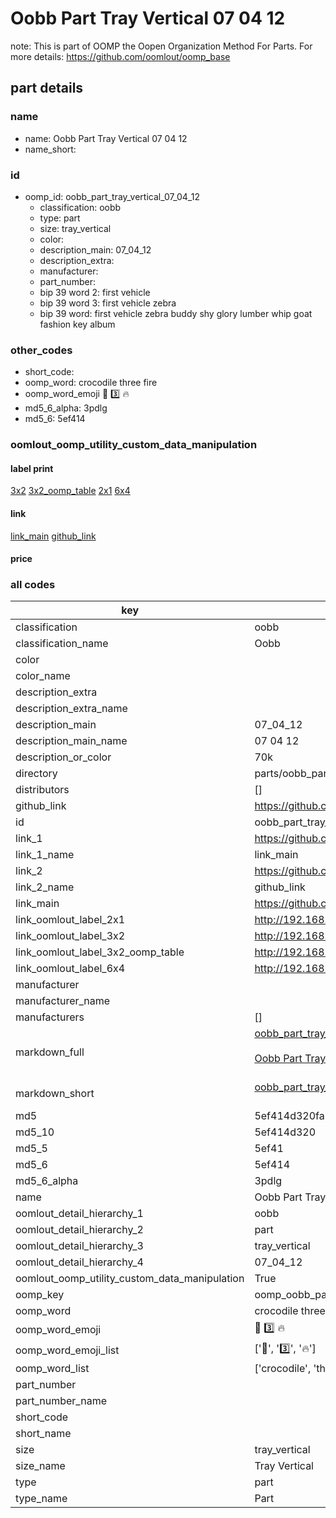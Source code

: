 # Oobb Part Tray Vertical 07 04 12  

note: This is part of OOMP the Oopen Organization Method For Parts. For more details: https://github.com/oomlout/oomp_base

##  part details





### name
* name: Oobb Part Tray Vertical 07 04 12
* name_short: 
### id
* oomp_id: oobb_part_tray_vertical_07_04_12
  * classification: oobb
  * type: part
  * size: tray_vertical
  * color: 
  * description_main: 07_04_12
  * description_extra: 
  * manufacturer: 
  * part_number: 
  * bip 39 word 2: first vehicle
  * bip 39 word 3: first vehicle zebra
  * bip 39 word: first vehicle zebra buddy shy glory lumber whip goat fashion key album

### other_codes
* short_code: 
* oomp_word: crocodile three fire
* oomp_word_emoji :crocodile: :three: :fire:
* md5_6_alpha: 3pdlg
* md5_6: 5ef414






### oomlout_oomp_utility_custom_data_manipulation
#### label print
[3x2](http://192.168.1.245:1112/?label=oomp%203pdlg)
[3x2_oomp_table](http://192.168.1.107:1112/?label=oomp%203pdlg)
[2x1](http://192.168.1.242:1112/?label=oomp%203pdlg)
[6x4](http://192.168.1.55:1112/?label=oomp%203pdlg)    

#### link

[link_main](https://github.com/oomlout/oomlout_oomp_current_version_messy/tree/main/parts/oobb_part_tray_vertical_07_04_12) [github_link](https://github.com/oomlout/oomlout_oomp_part_src/tree/main/parts/oobb_part_tray_vertical_07_04_12)                             

#### price







### all codes 
| key | value |  
| --- | --- |  
| classification | oobb |  
| classification_name | Oobb |  
| color |  |  
| color_name |  |  
| description_extra |  |  
| description_extra_name |  |  
| description_main | 07_04_12 |  
| description_main_name | 07 04 12 |  
| description_or_color | 70k |  
| directory | parts/oobb_part_tray_vertical_07_04_12 |  
| distributors | [] |  
| github_link | https://github.com/oomlout/oomlout_oomp_part_src/tree/main/parts/oobb_part_tray_vertical_07_04_12 |  
| id | oobb_part_tray_vertical_07_04_12 |  
| link_1 | https://github.com/oomlout/oomlout_oomp_current_version_messy/tree/main/parts/oobb_part_tray_vertical_07_04_12 |  
| link_1_name | link_main |  
| link_2 | https://github.com/oomlout/oomlout_oomp_part_src/tree/main/parts/oobb_part_tray_vertical_07_04_12 |  
| link_2_name | github_link |  
| link_main | https://github.com/oomlout/oomlout_oomp_current_version_messy/tree/main/parts/oobb_part_tray_vertical_07_04_12 |  
| link_oomlout_label_2x1 | http://192.168.1.242:1112/?label=oomp%203pdlg |  
| link_oomlout_label_3x2 | http://192.168.1.245:1112/?label=oomp%203pdlg |  
| link_oomlout_label_3x2_oomp_table | http://192.168.1.107:1112/?label=oomp%203pdlg |  
| link_oomlout_label_6x4 | http://192.168.1.55:1112/?label=oomp%203pdlg |  
| manufacturer |  |  
| manufacturer_name |  |  
| manufacturers | [] |  
| markdown_full | [oobb_part_tray_vertical_07_04_12](https://github.com/oomlout/oomlout_oomp_current_version_messy/tree/main/parts/oobb_part_tray_vertical_07_04_12)<br>[](https://github.com/oomlout/oomlout_oomp_current_version_messy/tree/main/parts/oobb_part_tray_vertical_07_04_12)<br>[Oobb Part Tray Vertical 07 04 12](https://github.com/oomlout/oomlout_oomp_current_version_messy/tree/main/parts/oobb_part_tray_vertical_07_04_12)<br><br> |  
| markdown_short | [oobb_part_tray_vertical_07_04_12](https://github.com/oomlout/oomlout_oomp_current_version_messy/tree/main/parts/oobb_part_tray_vertical_07_04_12)<br><br> |  
| md5 | 5ef414d320fa709d8e63c1d7ff3c7abb |  
| md5_10 | 5ef414d320 |  
| md5_5 | 5ef41 |  
| md5_6 | 5ef414 |  
| md5_6_alpha | 3pdlg |  
| name | Oobb Part Tray Vertical 07 04 12 |  
| oomlout_detail_hierarchy_1 | oobb |  
| oomlout_detail_hierarchy_2 | part |  
| oomlout_detail_hierarchy_3 | tray_vertical |  
| oomlout_detail_hierarchy_4 | 07_04_12 |  
| oomlout_oomp_utility_custom_data_manipulation | True |  
| oomp_key | oomp_oobb_part_tray_vertical_07_04_12 |  
| oomp_word | crocodile three fire |  
| oomp_word_emoji | :crocodile: :three: :fire: |  
| oomp_word_emoji_list | [':crocodile:', ':three:', ':fire:'] |  
| oomp_word_list | ['crocodile', 'three', 'fire'] |  
| part_number |  |  
| part_number_name |  |  
| short_code |  |  
| short_name |  |  
| size | tray_vertical |  
| size_name | Tray Vertical |  
| type | part |  
| type_name | Part |  
